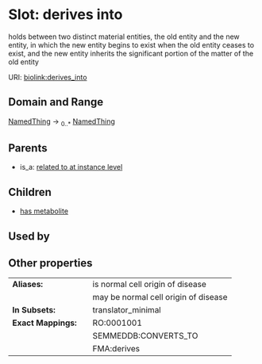 
# Slot: derives into


holds between two distinct material entities, the old entity and the new entity, in which the new entity begins to exist when the old entity ceases to exist, and the new entity inherits the significant portion of the matter of the old entity

URI: [biolink:derives_into](https://w3id.org/biolink/vocab/derives_into)


## Domain and Range

[NamedThing](NamedThing.md) &#8594;  <sub>0..\*</sub> [NamedThing](NamedThing.md)

## Parents

 *  is_a: [related to at instance level](related_to_at_instance_level.md)

## Children

 *  [has metabolite](has_metabolite.md)

## Used by


## Other properties

|  |  |  |
| --- | --- | --- |
| **Aliases:** | | is normal cell origin of disease |
|  | | may be normal cell origin of disease |
| **In Subsets:** | | translator_minimal |
| **Exact Mappings:** | | RO:0001001 |
|  | | SEMMEDDB:CONVERTS_TO |
|  | | FMA:derives |

